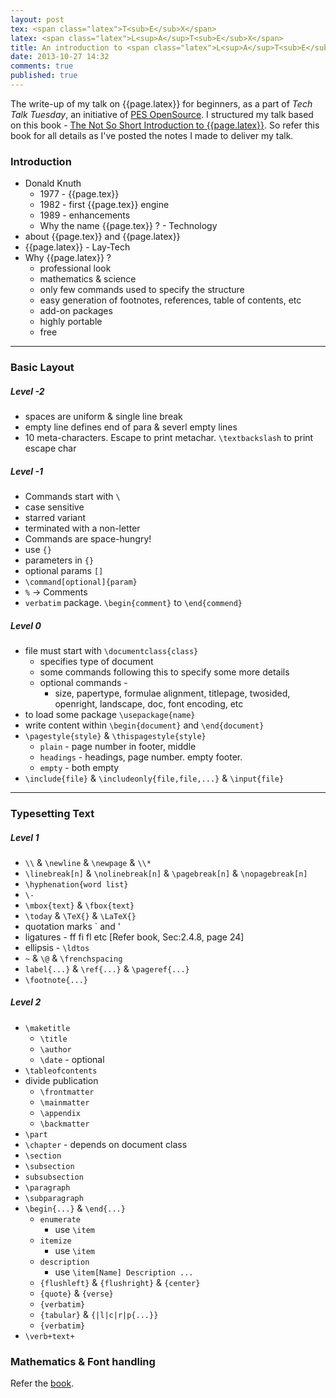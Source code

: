 ```yaml
---
layout: post
tex: <span class="latex">T<sub>E</sub>X</span>
latex: <span class="latex">L<sup>A</sup>T<sub>E</sub>X</span>
title: An introduction to <span class="latex">L<sup>A</sup>T<sub>E</sub>X</span>
date: 2013-10-27 14:32
comments: true
published: true
---
```


The write-up of my talk on {{page.latex}} for beginners, as a part of *Tech Talk Tuesday*, an initiative of [PES OpenSource][1]. I structured my talk based on this book - [The Not So Short Introduction to {{page.latex}}][2]. So refer this book for all details as I've posted the notes I made to deliver my talk.

<!-- more -->

### Introduction

* Donald Knuth
    * 1977 - {{page.tex}}
    * 1982 - first {{page.tex}} engine
    * 1989 - enhancements
    * Why the name {{page.tex}} ? - Technology
* about {{page.tex}} and {{page.latex}}
* {{page.latex}} - Lay-Tech
* Why {{page.latex}} ?
    * professional look
    * mathematics & science
    * only few commands used to specify the structure
    * easy generation of footnotes, references, table of contents, etc
    * add-on packages
    * highly portable
    * free

---
### Basic Layout

##### Level -2

* spaces are uniform & single line break
* empty line defines end of para & severl empty lines
* 10 meta-characters. Escape to print metachar. `\textbackslash` to print escape char

##### Level -1

* Commands start with `\`
* case sensitive
* starred variant
* terminated with a non-letter
* Commands are space-hungry!
* use `{}`
* parameters in `{}`
* optional params `[]`
* `\command[optional]{param}`
* `%` -> Comments
* `verbatim` package. `\begin{comment}` to `\end{commend}`

##### Level 0

* file must start with `\documentclass{class}`
    * specifies type of document
    * some commands following this to specify some more details
    * optional commands -
        * size, papertype, formulae alignment, titlepage, twosided, openright, landscape, doc, font encoding, etc
* to load some package `\usepackage{name}`
* write content within `\begin{document}` and `\end{document}`
* `\pagestyle{style}` & `\thispagestyle{style}`
    * `plain` - page number in footer, middle
    * `headings` - headings, page number. empty footer.
    * `empty` - both empty
* `\include{file}` & `\includeonly{file,file,...}` & `\input{file}`

---
### Typesetting Text

##### Level 1

* `\\` & `\newline` & `\newpage` & `\\*`
* `\linebreak[n]` & `\nolinebreak[n]` & `\pagebreak[n]` & `\nopagebreak[n]`
* `\hyphenation{word list}`
* `\-`
* `\mbox{text}` & `\fbox{text}`
* `\today` & `\TeX{}` & `\LaTeX{}`
* quotation marks ` and '
* ligatures -  ff fi fl etc [Refer book, Sec:2.4.8, page 24]
* ellipsis - `\ldtos`
* `~` & `\@` & `\frenchspacing`
* `label{...}` & `\ref{...}` & `\pageref{...}`
* `\footnote{...}`

##### Level 2

* `\maketitle`
    * `\title`
    * `\author`
    * `\date` - optional
* `\tableofcontents`
* divide publication
    * `\frontmatter`
    * `\mainmatter`
    * `\appendix`
    * `\backmatter`
* `\part`
* `\chapter` - depends on document class
* `\section`
* `\subsection`
* `subsubsection`
* `\paragraph`
* `\subparagraph`
* `\begin{...}` & `\end{...}`
    * `enumerate`
        * use `\item`
    * `itemize`
        * use `\item`
    * `description`
        * use `\item[Name] Description ...`
    * `{flushleft}` & `{flushright}` & `{center}`
    * `{quote}` & `{verse}`
    * `{verbatim}`
    * `{tabular}` & `{|l|c|r|p{...}}`
    * `{verbatim}`
* `\verb+text+`

### Mathematics & Font handling

Refer the [book][2].

[1]: http://pesos.pes.edu/fb
[2]: http://tobi.oetiker.ch/lshort/lshort.pdf
